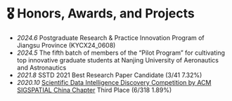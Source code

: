# 🎖 Honors, Awards, and Projects
- *2024.6* Postgraduate Research & Practice Innovation Program of Jiangsu Province (KYCX24_0608)
- *2024.5* The fifth batch of members of the “Pilot Program” for cultivating top innovative graduate students at Nanjing University of Aeronautics and Astronautics
- *2021.8* SSTD 2021 Best Research Paper Candidate (3/41 7.32%)
- *2020.10* [Scientific Data Intelligence Discovery Competition by ACM SIGSPATIAL China Chapter](https://tianchi.aliyun.com/competition/entrance/531805) Third Place (6/318 1.89%)
